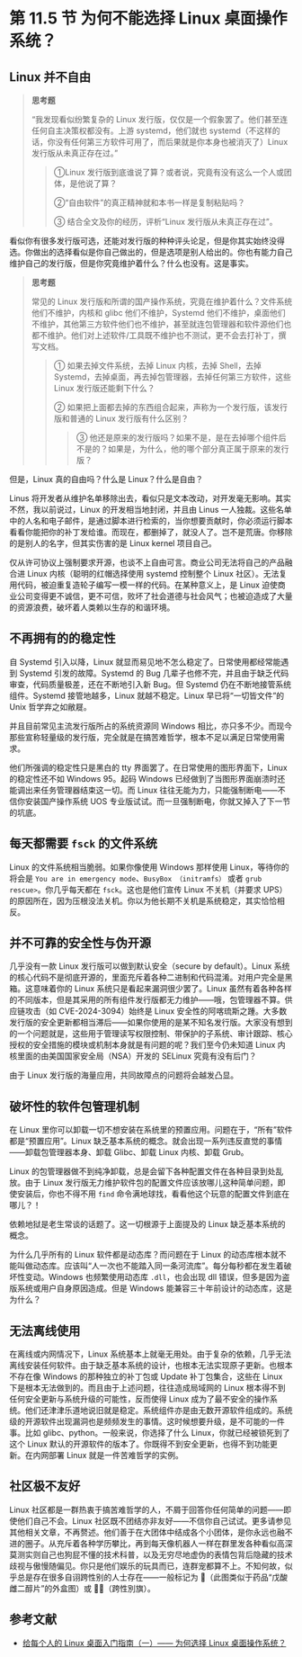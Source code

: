 # 第 11.5 节 为何不能选择 Linux 桌面操作系统？

## Linux 并不自由

> **思考题**
>
> “我发现看似纷繁复杂的 Linux 发行版，仅仅是一个假象罢了。他们甚至连任何自主决策权都没有。上游 systemd，他们就也 systemd（不这样的话，你没有任何第三方软件可用了，而后果就是你本身也被消灭了）Linux 发行版从未真正存在过。”
>
> > ①Linux 发行版到底谁说了算？或者说，究竟有没有这么一个人或团体，是他说了算？
> >
> > ②“自由软件”的真正精神就和本书一样是复制粘贴吗？
> >
> > ③ 结合全文及你的经历，评析“Linux 发行版从未真正存在过”。

看似你有很多发行版可选，还能对发行版的种种评头论足，但是你其实始终没得选。你做出的选择看似是你自己做出的，但是选项是别人给出的。你也有能力自己维护自己的发行版，但是你究竟维护着什么？什么也没有。这是事实。

> **思考题**
>
> 常见的 Linux 发行版和所谓的国产操作系统，究竟在维护着什么？文件系统他们不维护，内核和 glibc 他们不维护，Systemd 他们不维护，桌面他们不维护，其他第三方软件他们也不维护，甚至就连包管理器和软件源他们也都不维护。他们对上述软件/工具既不维护也不测试，更不会去打补丁，撰写文档。
>
> > ① 如果去掉文件系统，去掉 Linux 内核，去掉 Shell，去掉 Systemd，去掉桌面，再去掉包管理器，去掉任何第三方软件，这些 Linux 发行版还能剩下什么？
> >
> > ② 如果把上面都去掉的东西组合起来，声称为一个发行版，该发行版和普通的 Linux 发行版有什么区别？
> >
> > > ③ 他还是原来的发行版吗？如果不是，是在去掉哪个组件后不是的？如果是，为什么，他的哪个部分真正属于原来的发行版？

但是，Linux 真的自由吗？什么是 Linux？什么是自由？

Linus 将开发者从维护名单移除出去，看似只是文本改动，对开发毫无影响。其实不然，我以前说过，Linux 的开发相当地封闭，并且由 Linus 一人独裁。这些名单中的人名和电子邮件，是通过脚本进行检索的，当你想要贡献时，你必须运行脚本看看你能把你的补丁发给谁。而现在，都删掉了，就没人了。岂不是荒唐。你移除的是别人的名字，但其实伤害的是 Linux kernel 项目自己。

仅从许可协议上强制要求开源，也谈不上自由可言。商业公司无法将自己的产品融合进 Linux 内核（聪明的红帽选择使用 systemd 控制整个 Linux 社区）。无法复用代码，被迫重复造轮子编写一模一样的代码。在某种意义上，是 Linux 迫使商业公司变得更不诚信，更不可信，败坏了社会道德与社会风气；也被迫造成了大量的资源浪费，破坏着人类赖以生存的和谐环境。

## 不再拥有的的稳定性

自 Systemd 引入以降，Linux 就显而易见地不怎么稳定了。日常使用都经常能遇到 Systemd 引发的故障。Systemd 的 Bug 几辈子也修不完，并且由于缺乏代码审查，代码质量极差，还在不断地引入新 Bug。但 Systemd 仍在不断地接管系统组件。Systemd 接管地越多，Linux 就越不稳定。Linux 早已将“一切皆文件”的 Unix 哲学弃之如敝屣。

并且目前常见主流发行版所占的系统资源同 Windows 相比，亦只多不少。而现今那些宣称轻量级的发行版，完全就是在搞苦难哲学，根本不足以满足日常使用需求。

他们所强调的稳定性只是黑白的 tty 界面罢了。在日常使用的图形界面下，Linux 的稳定性还不如 Windows 95。起码 Windows 已经做到了当图形界面崩溃时还能调出来任务管理器结束这一切。而 Linux 往往无能为力，只能强制断电——不信你安装国产操作系统 UOS 专业版试试。而一旦强制断电，你就又掉入了下一节的坑底。

## 每天都需要 `fsck` 的文件系统

Linux 的文件系统相当脆弱。如果你像使用 Windows 那样使用 Linux，等待你的将会是 `You are in emergency mode`、`BusyBox （initramfs）` 或者 `grub rescue>`。你几乎每天都在 `fsck`。这也是他们宣传 Linux 不关机（并要求 UPS）的原因所在，因为压根没法关机。你以为他长期不关机是系统稳定，其实恰恰相反。

## 并不可靠的安全性与伪开源

几乎没有一款 Linux 发行版可以做到默认安全（secure by default）。Linux 系统的核心代码不是彻底开源的，里面充斥着各种二进制和代码混淆。对用户完全是黑箱。这意味着你的 Linux 系统只是看起来漏洞很少罢了。Linux 虽然有着各种各样的不同版本，但是其采用的所有组件发行版都无力维护——哦，包管理器不算。供应链攻击（如 CVE-2024-3094）始终是 Linux 安全性的阿喀琉斯之踵。大多数发行版的安全更新都相当滞后——如果你使用的是某不知名发行版。大家没有想到的一个问题就是，这些用于管理读写权限控制、带保护的子系统、审计跟踪、核心授权的安全措施的模块或机制本身就是有问题的呢？我们至今仍未知道 Linux 内核里面的由美国国家安全局（NSA）开发的 SELinux 究竟有没有后门？

由于 Linux 发行版的海量应用，共同故障点的问题将会越发凸显。

## 破坏性的软件包管理机制

在 Linux 里你可以卸载一切不想安装在系统里的预置应用。问题在于，“所有”软件都是“预置应用”。Linux 缺乏基本系统的概念。就会出现一系列违反直觉的事情——卸载包管理器本身、卸载 Glibc、卸载 Linux 内核、卸载 Grub。

Linux 的包管理器做不到纯净卸载，总是会留下各种配置文件在各种目录到处乱放。由于 Linux 发行版无力维护软件包的配置文件应该放哪儿这种简单问题，即使安装后，你也不得不用 `find` 命令满地球找，看看他这个玩意的配置文件到底在哪儿？！

依赖地狱是老生常谈的话题了。这一切根源于上面提及的 Linux 缺乏基本系统的概念。

为什么几乎所有的 Linux 软件都是动态库？而问题在于 Linux 的动态库根本就不能叫做动态库。应该叫“人一次也不能踏入同一条河流库”。每分每秒都在发生着破坏性变动。Windows 也频繁使用动态库 `.dll`，也会出现 dll 错误，但多是因为盗版系统或用户自身原因造成。但是 Windows 能兼容三十年前设计的动态库，这是为什么？

## 无法离线使用

在离线或内网情况下，Linux 系统基本上就毫无用处。由于复杂的依赖，几乎无法离线安装任何软件。由于缺乏基本系统的设计，也根本无法实现原子更新。也根本不存在像 Windows 的那种独立的补丁包或 Update 补丁包集合，这些在 Linux 下是根本无法做到的。而且由于上述问题，往往造成局域网的 Linux 根本得不到任何安全更新与系统升级的可能性，反而使得 Linux 成为了最不安全的操作系统。他们还津津乐道地说旧就是稳定。系统组件亦是由无数开源软件组成的。系统级的开源软件出现漏洞也是频频发生的事情。这时候想要升级，是不可能的一件事。比如 glibc、python。一般来说，你选择了什么 Linux，你就已经被锁死到了这个 Linux 默认的开源软件的版本了。你既得不到安全更新，也得不到功能更新。在内网部署 Linux 就是一件苦难哲学的实例。

## 社区极不友好

Linux 社区都是一群热衷于搞苦难哲学的人，不屑于回答你任何简单的问题——即使他们自己不会。Linux 社区既不团结亦非友好——不信你自己试试。更多请参见其他相关文章，不再赘述。他们善于在大团体中结成各个小团体，是你永远也融不进的圈子。从充斥着各种学历攀比，再到每天像机器人一样在群里发各种看似高深莫测实则自己也狗屁不懂的技术科普，以及无穷尽地虚伪的表情包背后隐藏的技术歧视与傲慢随偏见。你只是他们娱乐的玩具而已，连群宠都算不上。不知何故，似乎总是存在很多自诩跨性别的人士存在——一般标记为 🍥（此图类似于药品“戊酸雌二醇片”的外盒图）或 🏳️‍⚧️（跨性別旗）。

## 参考文献

- [给每个人的 Linux 桌面入门指南（一）—— 为何选择 Linux 桌面操作系统？](https://sspai.com/post/64499)

